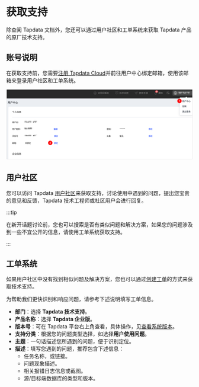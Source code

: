 # 获取支持

除查阅 Tapdata 文档外，您还可以通过用户社区和工单系统来获取 Tapdata 产品的原厂技术支持。

## 账号说明

在获取支持前，您需要[注册 Tapdata Cloud](https://auth.tapdata.net/)并前往用户中心绑定邮箱，使用该邮箱来登录用户社区和工单系统。

![绑定邮箱](images/bind_email_cn.png)



## 用户社区

您可以访问 Tapdata [用户社区](https://tapdata.zohodesk.com.cn/portal/zh/community/tapdata-support)来获取支持，讨论使用中遇到的问题，提出您宝贵的意见和反馈，Tapdata 技术工程师或社区用户会进行回复。

:::tip

在新开话题讨论前，您也可以搜索是否有类似问题和解决方案，如果您的问题涉及到一些不宜公开的信息，请使用工单系统获取支持。

:::



## 工单系统

如果用户社区中没有找到相似问题及解决方案，您也可以通过[创建工单](https://tapdata.zohodesk.com.cn/portal/zh/newticket)的方式来获取技术支持。

为帮助我们更快识别和响应问题，请参考下述说明填写工单信息。

* **部门**：选择 **Tapdata 技术支持**。
* **产品名称**：选择 **Tapdata 企业版**。
* **版本号**：可在 Tapdata 平台右上角查看，具体操作，见[查看系统版本](user-guide/manage-system/check-version.md)。
* **支持分类**：根据您的问题类型选择，如选择**用户使用问题**。
* **主题**：一句话描述您所遇到的问题，便于识别定位。
* **描述**：填写您遇到的问题，推荐包含下述信息：
  * 任务名称，或链接。
  * 问题现象描述。
  * 相关报错日志信息或截图。
  * 源/目标端数据库的类型和版本。
